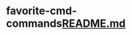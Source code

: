 # favorite-cmd-commands[README.md](https://github.com/mahtabesmaeili1/favorite-cmd-commands/files/8237415/README.md)

